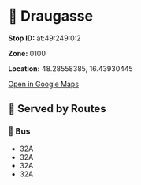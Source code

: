 # 🚉 Draugasse


**Stop ID:** at:49:249:0:2

**Zone:** 0100

**Location:** 48.28558385, 16.43930445

[Open in Google Maps](https://www.google.com/maps?q=48.28558385,16.43930445)

## 🚆 Served by Routes

### 🚌 Bus
- 32A
- 32A
- 32A
- 32A